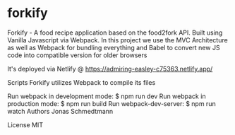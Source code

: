 # forkify
Forkify - A food recipe application based on the food2fork API. Built using Vanilla Javascript via Webpack.
In this project we use the MVC Architecture as well as Webpack for bundling everything and Babel to convert new JS code into compatible version for older browsers

It's deployed via Netlify @ https://admiring-easley-c75363.netlify.app/

Scripts
Forkify utilizes Webpack to compile its files

Run webpack in development mode:
$ npm run dev
Run webpack in production mode:
$ npm run build
Run webpack-dev-server:
$ npm run watch
Authors
Jonas Schmedtmann

License
MIT
